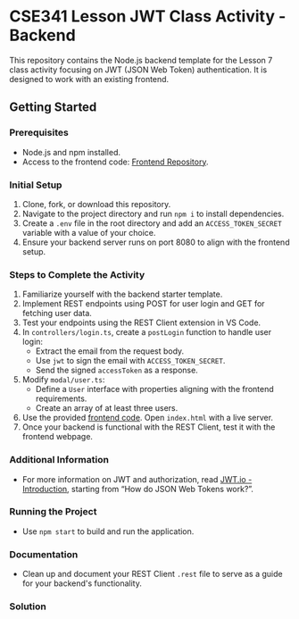 # CSE341 Lesson JWT Class Activity - Backend

This repository contains the Node.js backend template for the Lesson 7 class activity focusing on JWT (JSON Web Token) authentication. It is designed to work with an existing frontend.

## Getting Started

### Prerequisites

- Node.js and npm installed.
- Access to the frontend code: [Frontend Repository](https://github.com/byui-cse/cse341-code-student/tree/JWT-class-frontend).

### Initial Setup

1. Clone, fork, or download this repository.
2. Navigate to the project directory and run `npm i` to install dependencies.
3. Create a `.env` file in the root directory and add an `ACCESS_TOKEN_SECRET` variable with a value of your choice.
4. Ensure your backend server runs on port 8080 to align with the frontend setup.

### Steps to Complete the Activity

1. Familiarize yourself with the backend starter template.
2. Implement REST endpoints using POST for user login and GET for fetching user data.
3. Test your endpoints using the REST Client extension in VS Code.
4. In `controllers/login.ts`, create a `postLogin` function to handle user login:
   - Extract the email from the request body.
   - Use `jwt` to sign the email with `ACCESS_TOKEN_SECRET`.
   - Send the signed `accessToken` as a response.
5. Modify `modal/user.ts`:
   - Define a `User` interface with properties aligning with the frontend requirements.
   - Create an array of at least three users.
6. Use the provided [frontend code](https://github.com/byui-cse/cse341-code-student/tree/JWT-class-frontend). Open `index.html` with a live server.
7. Once your backend is functional with the REST Client, test it with the frontend webpage.

### Additional Information

- For more information on JWT and authorization, read [JWT.io - Introduction](https://jwt.io/introduction), starting from “How do JSON Web Tokens work?”.

### Running the Project

- Use `npm start` to build and run the application.

### Documentation

- Clean up and document your REST Client `.rest` file to serve as a guide for your backend's functionality.

### Solution

